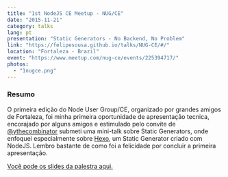 ```yaml
---
title: "1st NodeJS CE Meetup - NUG/CE"
date: "2015-11-21"
category: talks
lang: pt
presentation: "Static Generators - No Backend, No Problem"
link: "https://felipesousa.github.io/talks/NUG-CE/#/"
location: "Fortaleza - Brazil"
event: "https://www.meetup.com/nug-ce/events/225394717/"
photos:
  - "1nugce.png"
---
```


### Resumo

O primeira edição do Node User Group/CE, organizado por grandes amigos de Fortaleza, foi minha primeira oportunidade de apresentação tecnica, encorajado por alguns amigos e estimulado pelo convite de [@ythecombinator](https://ythecombinator.space) submeti uma mini-talk sobre Static Generators, onde enfoquei especialmente sobre [Hexo](https://hexo.io), um Static Generator criado com NodeJS. Lembro bastante de como foi a felicidade por concluir a primeira apresentação.

[Você pode os slides da palestra aqui.](https://felipesousa.github.io/talks/NUG-CE/#/)
<br />
